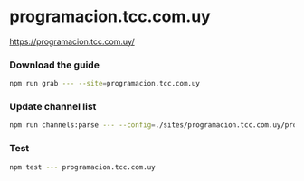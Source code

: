 # programacion.tcc.com.uy

https://programacion.tcc.com.uy/

### Download the guide

```sh
npm run grab --- --site=programacion.tcc.com.uy
```

### Update channel list

```sh
npm run channels:parse --- --config=./sites/programacion.tcc.com.uy/programacion.tcc.com.uy.config.js --output=./sites/programacion.tcc.com.uy/programacion.tcc.com.uy.channels.xml
```

### Test

```sh
npm test --- programacion.tcc.com.uy
```
